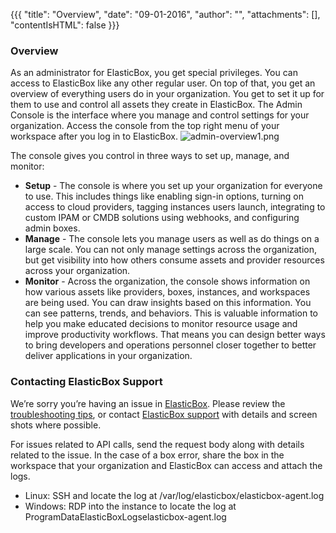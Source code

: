 {{{
"title": "Overview",
"date": "09-01-2016",
"author": "",
"attachments": [],
"contentIsHTML": false
}}}

### Overview
As an administrator for ElasticBox, you get special privileges. You can access to ElasticBox like any other regular user. On top of that, you get an overview of everything users do in your organization. You get to set it up for them to use and control all assets they create in ElasticBox.
The Admin Console is the interface where you manage and control settings for your organization. Access the console from the top right menu of your workspace after you log in to ElasticBox.
![admin-overview1.png](../images/ElasticBox/admin-overview1.png)

The console gives you control in three ways to set up, manage, and monitor:
* **Setup** - The console is where you set up your organization for everyone to use. This includes things like enabling sign-in options, turning on access to cloud providers, tagging instances users launch, integrating to custom IPAM or CMDB solutions using webhooks, and configuring admin boxes.
* **Manage** - The console lets you manage users as well as do things on a large scale. You can not only manage settings across the organization, but get visibility into how others consume assets and provider resources across your organization.
* **Monitor** - Across the organization, the console shows information on how various assets like providers, boxes, instances, and workspaces are being used. You can draw insights based on this information. You can see patterns, trends, and behaviors. This is valuable information to help you make educated decisions to monitor resource usage and improve productivity workflows. That means you can design better ways to bring developers and operations personnel closer together to better deliver applications in your organization.

### Contacting ElasticBox Support
We’re sorry you’re having an issue in [ElasticBox](//www.ctl.io/elasticbox/). Please review the [troubleshooting tips](../ElasticBox/troubleshooting-tips.md), or contact [ElasticBox support](mailto:support@elasticbox.com) with details and screen shots where possible.

For issues related to API calls, send the request body along with details related to the issue. In the case of a box error, share the box in the workspace that your organization and ElasticBox can access and attach the logs.
* Linux: SSH and locate the log at /var/log/elasticbox/elasticbox-agent.log
* Windows: RDP into the instance to locate the log at ProgramDataElasticBoxLogselasticbox-agent.log
